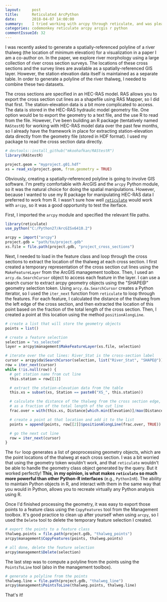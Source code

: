 ```yaml
---
layout:     post
title:      Reticulated ArcPython
date:       2018-04-07 14:00:00
summary:    I tried working with arcpy through reticulate, and was pleasantly surprised. 
categories: codemonkey reticulate arcpy arcgis r python
commentIssueId: 32
---
```


I was recently asked to generate a spatially-referenced polyline of a
river thalweg (the location of minimum elevation) for a visualization in
a paper I am a co-author on. In the paper, we explore river morphology using
a large collection of river cross section surveys. The locations of 
these cross sections and the survey lines are available
as a spatially-referenced GIS layer. However, the station elevation 
data itself is maintained as a separate table. In order to generate a 
polyline of the river thalweg, I needed to combine these two datasets.

The cross sections are specified in an HEC-RAS model. RAS allows you to 
export the cross section cut lines as a shapefile using RAS Mapper, so 
I did that first. 
The station-elevation data is a bit more complicated to access.
The data is stored in the HEC-RAS hydraulic model geometry file. One
option would be to export the geometry to a text file, and the use R
to read from the file. However, I've been building an R package (tentatively
named `RAStestR`) for working with HEC-RAS model data over the past few months, 
so I already have the framework in place for extracting station-elevation data
directly from the geometry file (stored in HDF format).
I used my package to read the cross section data directly.

```r
# devtools::install_github("mkoohafkan/RAStestR")
library(RAStestR)

project.geom = "myproject.g01.hdf"
xs = read_xs(project.geom, from.geometry = TRUE)
```

Obviously, creating a spatially-referenced polyline is going to involve 
GIS software. I'm pretty comfortable with ArcGIS and the `arcpy` Python 
module, so it was the natural choice for doing the spatial manipulations.
However, because I wanted to use my R package for manipulating HEC-RAS data
I preferred to work from R. I wasn't sure how well 
[`reticulate`](https://cran.r-project.org/package=reticulate) 
would work with `arcpy`, so it was a good opportunity to test the iterface. 

First, I imported the `arcpy` module and specified the relevant file paths.

```r
library(reticulate)
use_python("C:/Python27/ArcGISx6410.2")

arcpy = import("arcpy")
project.gdb = "path/to/project.gdb"
xs.file = file.path(project.gdb, "project_cross_sections")
```

Next, I needed to load in the feature class and loop through the cross 
sections to extract the location of the thalweg at each cross section. 
I first created a temporary representation of the cross section cut 
lines using the 
`MakeFeatureLayer` from the ArcGIS management toolbox. Then, I used an
`arcy.da.SearchCursor` object to access each feature in the layer.
I can use a search cursor to extract arcpy geometry objects using the 
"SHAPE@" geometry selection token. 
Using `arcy.da.SearchCursor` creates a Python iterator, so I used the 
`iter_next` function from `reticulate` to loop through the features. 
For each feature, I calculated the distance of the thalweg from the 
left edge of the cross section, and then extracted the location of this 
point based on the fraction of the total length of the cross section.
Then, I created a point at this location using the method `positionAlongLine`.

```r
# create a list that will store the geometry objects
points = list()

# create a feature selection
selection = "xs_selected"
layer = arcpy$management$MakeFeatureLayer(xs.file, selection)

# iterate over the cut lines: River_Stat is the cross-section label
cursor = arcpy$da$SearchCursor(selection, list("River_Stat", "SHAPE@"))
row = iter_next(cursor)
while (!is.null(row)) {
  # get station name from cut line
  this.station = row[[1]]

  # extract the station-elevation data from the table 
  this.xs = subset(xs, Station == paste0("XS_", this.station))  

  # calculate the distance of the thalweg from the cross section edge,
  # as a fraction of the total length of the cut line
  frac.over = with(this.xs, Distance[which.min(Elevation)]/max(Distance))

  # create a point at that location and add it to the list
  points = append(points, row[[2]]$positionAlongLine(frac.over, TRUE))

  # go the next cut line
  row = iter_next(cursor)  
}
```

The `for` loop generates a list of geoprocessing geometry objects,
which are the point locations of the thalweg at each cross section. 
I was a bit worried that using the 
geometry token wouldn't work, and that `reticulate` wouldn't be able to
handle the geometry class object generated by the query. But it worked
perfectly! **This, in my opinion, is what makes
`reticulate` so much more powerful than other Python-R interfaces** 
(e.g., `PythonInR`). The ability to maintain Python objects in R, 
and interact with them in the same way that you would in Python,
allows you to recreate virtually any Python analysis using R. 

Once I'd finished processing the geometry, 
it was easy to export those points to a feature class 
using the `CopyFeatures` tool from the Management toolbox. It's good 
practice to clean up after yourself when using `arcpy`, so I used the 
`Delete` tool to delete the temporary feature selection I created.

```r
# export the points to a feature class
thalweg.points = file.path(project.gdb, "thalweg_points")
arcpy$management$CopyFeatures(points, thalweg.points)

# all done, delete the feature selection
arcpy$management$Delete(selection)
```

The last step was to compute a polyline from the points using the
`PointsToLine` tool (also in the management toolbox). 

```r
# generate a polyline from the points
thalweg.line = file.path(project.gdb, "thalweg_line")
arcpy$management$PointsToLine(thalweg.points, thalweg.line) 
```

That's it!
